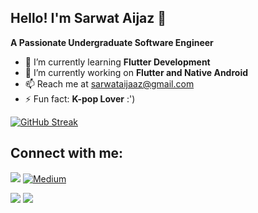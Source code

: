 ## Hello! I'm Sarwat Aijaz 👋
 **A Passionate Undergraduate Software Engineer**
 
 <!-- ![](https://komarev.com/ghpvc/?username=sarwataijaz&color=blueviolet&label=Profile+Views) -->

- 🌱 I’m currently learning **Flutter Development**
- 🔭 I’m currently working on **Flutter and Native Android** 
- 📫 Reach me at sarwataijaaz@gmail.com
- ⚡ Fun fact: **K-pop Lover** :')

[![GitHub Streak](https://streak-stats.demolab.com/?user=sarwataijaz)](https://git.io/streak-stats)

  ## Connect with me:
  [![](https://img.shields.io/badge/linkedin-%230077B5.svg?style=for-the-badge&logo=linkedin)](https://www.linkedin.com/in/sarwataijaz/)
  [![Medium](https://img.shields.io/badge/Medium-12100E?style=for-the-badge&logo=medium&logoColor=white)](https://medium.com/@sarwataijaaz)

<img src="https://github-readme-stats.vercel.app/api?username=sarwataijaz&show_icons=true"/>
<img src="https://github-readme-stats.vercel.app/api/top-langs?username=sarwataijaz&layout=compact"/>




